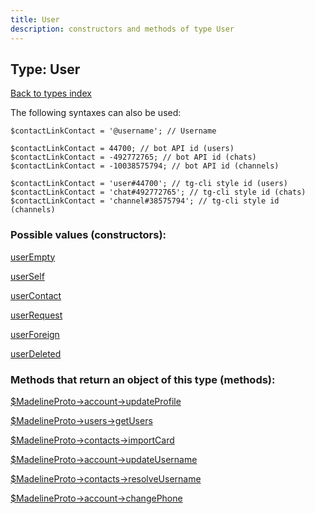 ```yaml
---
title: User
description: constructors and methods of type User
---
```

## Type: User  
[Back to types index](index.md)



The following syntaxes can also be used:

```
$contactLinkContact = '@username'; // Username

$contactLinkContact = 44700; // bot API id (users)
$contactLinkContact = -492772765; // bot API id (chats)
$contactLinkContact = -10038575794; // bot API id (channels)

$contactLinkContact = 'user#44700'; // tg-cli style id (users)
$contactLinkContact = 'chat#492772765'; // tg-cli style id (chats)
$contactLinkContact = 'channel#38575794'; // tg-cli style id (channels)
```


### Possible values (constructors):

[userEmpty](../constructors/userEmpty.md)  

[userSelf](../constructors/userSelf.md)  

[userContact](../constructors/userContact.md)  

[userRequest](../constructors/userRequest.md)  

[userForeign](../constructors/userForeign.md)  

[userDeleted](../constructors/userDeleted.md)  



### Methods that return an object of this type (methods):

[$MadelineProto->account->updateProfile](../methods/account_updateProfile.md)  

[$MadelineProto->users->getUsers](../methods/users_getUsers.md)  

[$MadelineProto->contacts->importCard](../methods/contacts_importCard.md)  

[$MadelineProto->account->updateUsername](../methods/account_updateUsername.md)  

[$MadelineProto->contacts->resolveUsername](../methods/contacts_resolveUsername.md)  

[$MadelineProto->account->changePhone](../methods/account_changePhone.md)  



